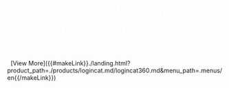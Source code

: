 <p style="font-size: 36px !important; color: white !important; font-family: Raleway !important; margin: 0 0 10px 0; padding: 0 !important; font-weight:500 !important; font-style: normal !important;">CYBERSECURITY RISK IS NOW A PRIORITIZED BUSINESS RISK</p>
 
[View More]({{#makeLink}}./landing.html?product_path=./products/logincat.md/logincat360.md&menu_path=.menus/en{{/makeLink}})
